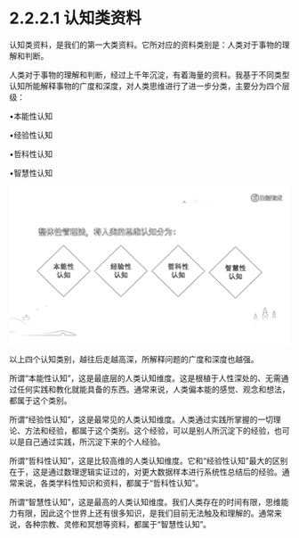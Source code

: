 # 2.2.2.1 认知类资料

认知类资料，是我们的第一大类资料。它所对应的资料类别是：人类对于事物的理解和判断。

人类对于事物的理解和判断，经过上千年沉淀，有着海量的资料。我基于不同类型认知所能解释事物的广度和深度，对人类思维进行了进一步分类，主要分为四个层级：

•本能性认知

•经验性认知

•哲科性认知

•智慧性认知

![](img/6d88c31761b4b597bf3c690e5fdda7dd.png)

以上四个认知类别，越往后走越高深，所解释问题的广度和深度也越强。

所谓“本能性认知”，这是最底层的人类认知维度。这是根植于人性深处的、无需通过任何实践和教化就能具备的东西。通常来说，人类偏本能的感觉、观念和想法，都属于这个类别。

所谓“经验性认知”，这是最常见的人类认知维度。人类通过实践所掌握的一切理论、方法和经验，都属于这个类别。这个经验，可以是别人所沉淀下的经验，也可以是自己通过实践，所沉淀下来的个人经验。

所谓“哲科性认知”，这是比较高维的人类认知维度。它和“经验性认知”最大的区别在于，这是通过数理逻辑实证过的，对更大数据样本进行系统性总结后的经验。通常来说，各类学科性知识和资料，都属于“哲科性认知”。

所谓“智慧性认知”，这是最高的人类认知维度。我们人类存在的时间有限，思维能力有限，因此这个世界上还有很多知识，是我们目前无法触及和理解的。通常来说，各种宗教、灵修和冥想等资料，都属于“智慧性认知”。